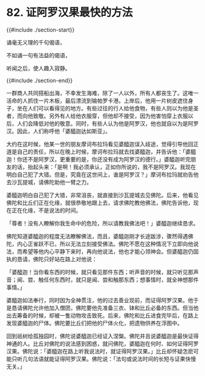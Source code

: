 # 82. 证阿罗汉果最快的方法
{{#include ./section-start}}

诵毫无义理的千句偈语，

不如诵一句有法益的偈语，

听闻之后，使人趣入寂静。

{{#include ./section-end}}

一群商人共同搭船出海，不幸发生海难，除了一人以外，所有人都丧生了。这唯一活命的人抓住一片木板，最后漂流到输帕罗卡港。上岸后，他用一片树皮遮住身子，坐在人们可以看得见的地方。有些过往的行人给他食物，有些人则以为他是圣者，而向他致敬。另外有人给他衣服穿，但他却不接受，因为他害怕穿上衣服以后，人们会降低对他的敬意。同时，有些人认为他是阿罗汉，他也就自以为是阿罗汉。因此，人们称呼他「婆醯迦达如斯亚」。

大约在这时候，他某一世的朋友摩诃布拉玛看见婆醯迦误入歧途，觉得引导他回正道是自己的责任，所以在晚上时候，摩诃布拉玛就去找婆醯迦，并告诉他：「婆醯迦！你还不是阿罗汉，更重要的是，你还没有成为阿罗汉的德行。」婆醯迦听完朋友的话，抬起头来：「是啊！我必须承认，正如你所说的，我不是阿罗汉。我现在明白自己犯了大错。但是，究竟在这世间上，谁是阿罗汉？」摩诃布拉玛就劝告他去沙瓦提城，请佛陀助他一臂之力。

婆醯迦明白自己犯了大错，非常沮丧，就直接到沙瓦提城去见佛陀。后来，他看见佛陀和比丘们正在化缘，就很恭敬地跟上去，请求佛陀教他佛法，佛陀告诉他，现在正在化缘，不是说法的时间。

「尊者！没有人瞭解你我生命中的危险，所以请教我佛法吧！」婆醯迦继续恳求。

佛陀知道婆醯迦的程度无法瞭解佛法，而且，婆醯迦刚才长途跋涉，骤然得遇佛陀，内心正雀跃不已，所以无法立刻接受佛法。佛陀不愿在这种情况下立即向他说法，而希望等他内心平静下来时，再向他说法，他也才能心领神会。但婆醯迦仍固执的恳请，佛陀只好站在路上对他说：

「婆醯迦！当你看东西的时候，就只看见那件东西；听声音的时候，就只听见那声音；闻、尝、触任何东西时，就只是闻、尝和触那东西；想事情时，就全神想那件事情。」

婆醯迦如法奉行，同时因为全神贯注，他的过去善业现前，而证得阿罗汉果。他于是恳请佛陀允许他加入僧团，佛陀要他先准备三衣、钵和比丘必备的东西。但当他出去筹备的时候，却被一隻动物攻击致死。后来，佛陀和比丘进食完毕后，在路上发现婆醯迦的尸体。佛陀要比丘们把他的尸体火化，把遗物供养在浮图中。

回到祇树给孤独园时，佛陀说婆醯迦已经证入涅槃。佛陀并且说婆醯迦是最快证得神通的人。比丘对佛陀的说法感到困惑，就问佛陀，婆醯迦在何时、如何证得阿罗汉果。佛陀说：「婆醯迦在路上听我说法时，就证得阿罗汉果。」比丘却怀疑怎麽可能只听几句法语就能证得阿罗汉果。佛陀说：「法句或说法时间的长短与证果快慢无关。」

